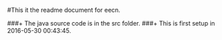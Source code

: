 #This it the readme document for eecn.

###+ The java source code is in the src folder.
###+ This is first setup in 2016-05-30 00:43:45.